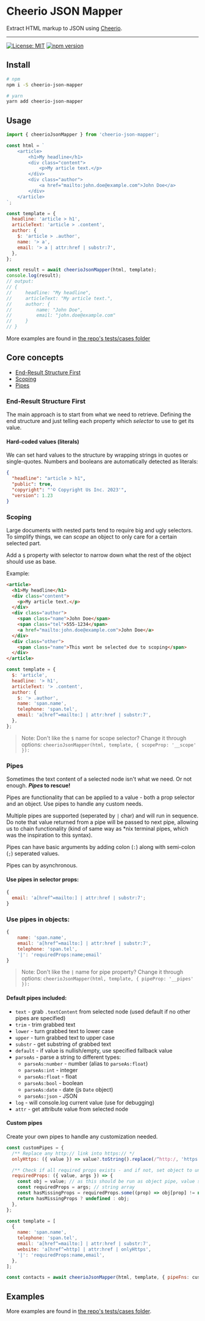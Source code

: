 # Cheerio JSON Mapper

Extract HTML markup to JSON using [Cheerio](https://cheerio.js.org/).

---

<!-- ![Build Status]() -->

[![License: MIT](https://img.shields.io/badge/License-MIT-green.svg)](LICENSE.md)
[![npm version](https://badge.fury.io/js/cheerio-json-mapper.svg)](https://badge.fury.io/js/cheerio-json-mapper)

## Install

```sh
# npm
npm i -S cheerio-json-mapper

# yarn
yarn add cheerio-json-mapper
```

## Usage

```js
import { cheerioJsonMapper } from 'cheerio-json-mapper';

const html = `
    <article>
        <h1>My headline</h1>
        <div class="content">
            <p>My article text.</p>
        </div>
        <div class="author">
            <a href="mailto:john.doe@example.com">John Doe</a>
        </div>
    </article>
`;

const template = {
  headline: 'article > h1',
  articleText: 'article > .content',
  author: {
    $: 'article > .author',
    name: '> a',
    email: '> a | attr:href | substr:7',
  },
};

const result = await cheerioJsonMapper(html, template);
console.log(result);
// output:
// {
//     headline: "My headline",
//     articleText: "My article text.",
//     author: {
//         name: "John Doe",
//         email: "john.doe@example.com"
//     }
// }
```

More examples are found in [the repo's tests/cases folder](https://github.com/denkan/cheerio-json-mapper/tree/master/tests/cases)

## Core concepts

- [End-Result Structure First](#end-result-structure-first)
- [Scoping](#scoping)
- [Pipes](#pipes)

### End-Result Structure First

The main approach is to start from what we need to retrieve. Defining the end structure and just telling each property which _selector_ to use to get its value.

#### Hard-coded values (literals)

We can set hard values to the structure by wrapping strings in quotes or single-quotes. Numbers and booleans are automatically detected as literals:

```json
{
  "headline": "article > h1",
  "public": true,
  "copyright": "'© Copyright Us Inc. 2023'",
  "version": 1.23
}
```

### Scoping

Large documents with nested parts tend to require big and ugly selectors. To simplify things, we can _scope_ an object to only care for a certain selected part.

Add a `$` property with selector to narrow down what the rest of the object should use as base.

Example:

```html
<article>
  <h1>My headline</h1>
  <div class="content">
    <p>My article text.</p>
  </div>
  <div class="author">
    <span class="name">John Doe</span>
    <span class="tel">555-1234</span>
    <a href="mailto:john.doe@example.com">John Doe</a>
  </div>
  <div class="other">
    <span class="name">This wont be selected due to scoping</span>
  </div>
</article>
```

```js
const template = {
  $: 'article',
  headline: '> h1',
  articleText: '> .content',
  author: {
    $: '> .author',
    name: 'span.name',
    telephone: 'span.tel',
    email: 'a[href^=mailto:] | attr:href | substr:7',
  },
};
```

> Note: Don't like the `$` name for scope selector? Change it through options: `cheerioJsonMapper(html, template, { scopeProp: '__scope' }): `

### Pipes

Sometimes the text content of a selected node isn't what we need. Or not enough. **_Pipes_ to rescue!**

Pipes are functionality that can be applied to a value - both a prop selector and an object. Use pipes to handle any custom needs.

Multiple pipes are supported (seperated by `|` char) and will run in sequence. Do note that value returned from a pipe will be passed to next pipe, allowing us to chain functionality (kind of same way as \*nix terminal pipes, which was the inspiration to this syntax).

Pipes can have basic arguments by adding colon (`:`) along with semi-colon (`;`) seperated values.

Pipes can by asynchronous.

#### Use pipes in selector props:

```js
{
  email: 'a[href^=mailto:] | attr:href | substr:7';
}
```

### Use pipes in objects:

```js
{
    name: 'span.name',
    email: 'a[href^=mailto:] | attr:href | substr:7',
    telephone: 'span.tel',
    '|': 'requiredProps:name;email'
}
```

> Note: Don't like the `|` name for pipe property? Change it through options: `cheerioJsonMapper(html, template, { pipeProp: '__pipes' }): `

#### Default pipes included:

- `text` - grab `.textContent` from selected node (used default if no other pipes are specified)
- `trim` - trim grabbed text
- `lower` - turn grabbed text to lower case
- `upper` - turn grabbed text to upper case
- `substr` - get substring of grabbed text
- `default` - if value is nullish/empty, use specified fallback value
- `parseAs` - parse a string to different types:
  - `parseAs:number` - number (alias to `parseAs:float`)
  - `parseAs:int` - integer
  - `parseAs:float` - float
  - `parseAs:bool` - boolean
  - `parseAs:date` - date (js `Date` object)
  - `parseAs:json` - JSON
- `log` - will console.log current value (use for debugging)
- `attr` - get attribute value from selected node

#### Custom pipes

Create your own pipes to handle any customization needed.

```js
const customPipes = {
  /** Replace any http:// link into https:// */
  onlyHttps: ({ value }) => value?.toString().replace(/^http:/, 'https:'),

  /** Check if all required props exists - and if not, set object to undefined  */
  requiredProps: ({ value, args }) => {
    const obj = value; // as this should be run as object pipe, value should be an object
    const requiredProps = args; // string array
    const hasMissingProps = requiredProps.some((prop) => obj[prop] != null);
    return hasMissingProps ? undefined : obj;
  },
};

const template = [
  {
    name: 'span.name',
    telephone: 'span.tel',
    email: 'a[href^=mailto:] | attr:href | substr:7',
    website: 'a[href^=http] | attr:href | onlyHttps',
    '|': 'requiredProps:name,email',
  },
];

const contacts = await cheerioJsonMapper(html, template, { pipeFns: customPipes });
```

## Examples

More examples are found in [the repo's tests/cases folder](https://github.com/denkan/cheerio-json-mapper/tree/master/tests/cases).
